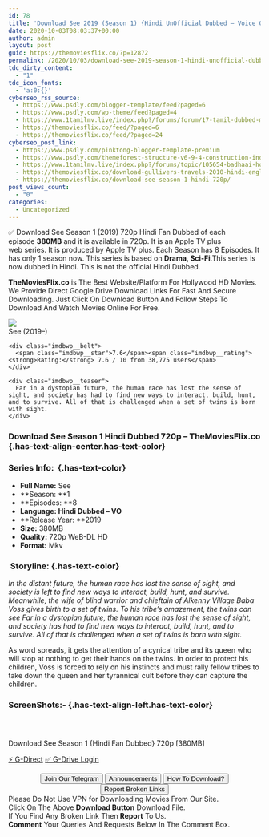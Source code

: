 ```yaml
---
id: 78
title: 'Download See 2019 (Season 1) {Hindi UnOfficial Dubbed – Voice Over } 720p WeB-DL HD [380MB]'
date: 2020-10-03T08:03:37+00:00
author: admin
layout: post
guid: https://themoviesflix.co/?p=12872
permalink: /2020/10/03/download-see-2019-season-1-hindi-unofficial-dubbed-voice-over-720p-web-dl-hd-380mb/
tdc_dirty_content:
  - "1"
tdc_icon_fonts:
  - 'a:0:{}'
cyberseo_rss_source:
  - https://www.psdly.com/blogger-template/feed?paged=6
  - https://www.psdly.com/wp-theme/feed?paged=4
  - https://www.1tamilmv.live/index.php?/forums/forum/17-tamil-dubbed-movies.xml/
  - https://themoviesflix.co/feed/?paged=6
  - https://themoviesflix.co/feed/?paged=24
cyberseo_post_link:
  - https://www.psdly.com/pinktong-blogger-template-premium
  - https://www.psdly.com/themeforest-structure-v6-9-4-construction-industrial-factory-wordpress-theme-10798442
  - https://www.1tamilmv.live/index.php?/forums/topic/105654-badhaai-ho-2018-bluray-1080p-hindi-dts-51-tamil-aac-12gb-g-drive-ninja-360/
  - https://themoviesflix.co/download-gullivers-travels-2010-hindi-english-480p-720p/
  - https://themoviesflix.co/download-see-season-1-hindi-720p/
post_views_count:
  - "0"
categories:
  - Uncategorized
---
```

✅ Download See Season 1 (2019)&nbsp;720p&nbsp;Hindi Fan Dubbed of each episode&nbsp;**380MB**&nbsp;and it is available in&nbsp;720p. It is an Apple TV plus web&nbsp;series. It is produced by Apple TV plus. Each Season has 8 Episodes. It has only 1 season now. This series is based on&nbsp;**Drama, Sci-Fi**.This series is now dubbed in Hindi. This is not the official Hindi Dubbed.

**TheMoviesFlix.co**&nbsp;is The Best Website/Platform For Hollywood HD Movies. We Provide Direct Google Drive Download Links For Fast And Secure Downloading. Just Click On Download Button And Follow Steps To Download And Watch Movies Online For Free.

<div class="imdbwp imdbwp--movie dark">
  <div class="imdbwp__thumb">
    <a class="imdbwp__link" target="_blank" title="See" href="https://www.imdb.com/title/tt7949218/" rel="nofollow noopener noreferrer"><img class="imdbwp__img" src="https://m.media-amazon.com/images/M/MV5BYWI2ZmM5ZTgtOTgxYS00MTQ4LThkMjQtZjBlNGM3NjQ5YTI5XkEyXkFqcGdeQXVyMDM2NDM2MQ@@._V1_SX300.jpg" /></a>
  </div>
  
  <div class="imdbwp__content">
    <div class="imdbwp__header">
      <span class="imdbwp__title">See</span> (2019–)
    </div>
    
    <div class="imdbwp__belt">
      <span class="imdbwp__star">7.6</span><span class="imdbwp__rating"><strong>Rating:</strong> 7.6 / 10 from 38,775 users</span>
    </div>
    
    <div class="imdbwp__teaser">
      Far in a dystopian future, the human race has lost the sense of sight, and society has had to find new ways to interact, build, hunt, and to survive. All of that is challenged when a set of twins is born with sight.
    </div>
  </div>
</div>

### Download See Season 1 Hindi Dubbed 720p – TheMoviesFlix.co {.has-text-align-center.has-text-color}

### Series Info:&nbsp; {.has-text-color}

  * **Full Name:**&nbsp;See
  * **Season:&nbsp;**1
  * **Episodes:&nbsp;**8
  * **Language:&nbsp;Hindi Dubbed – VO**
  * **Release Year:&nbsp;**2019
  * **Size:**&nbsp;380MB
  * **Quality:**&nbsp;720p WeB-DL HD
  * **Format:**&nbsp;Mkv

### &nbsp;Storyline: {.has-text-color}

_In the distant future, the human race has lost the sense of sight, and society is left to find new ways to interact, build, hunt, and survive. Meanwhile, the wife of blind warrior and chieftain of Alkenny Village Baba Voss gives birth to a set of twins. To his tribe’s amazement, the twins can see Far in a dystopian future, the human race has lost the sense of sight, and society has had to find new ways to interact, build, hunt, and to survive. All of that is challenged when a set of twins is born with sight._

As word spreads, it gets the attention of a cynical tribe and its queen who will stop at nothing to get their hands on the twins. In order to protect his children, Voss is forced to rely on his instincts and must rally fellow tribes to take down the queen and her tyrannical cult before they can capture the children.

### ScreenShots:- {.has-text-align-left.has-text-color}

<div class="wp-block-image">
  <figure class="aligncenter"><img src="https://i.imgur.com/DFXwYbg.jpg" alt /></figure>
</div>

<div class="wp-block-image">
  <figure class="aligncenter"><img src="https://i.imgur.com/0MuMhvJ.jpg" alt /></figure>
</div>

<div class="wp-block-image">
  <figure class="aligncenter"><img src="https://i.imgur.com/gqRo5Tr.jpg" alt /></figure>
</div>

<p class="has-text-align-center has-text-color has-medium-font-size">
  Download See Season 1 {Hindi Fan Dubbed} 720p [380MB]
</p>

<p class="has-text-align-center">
  <a class="maxbutton-13 maxbutton maxbutton-g-direct-1" target="_blank" title="tooltip" rel="nofollow noopener noreferrer" href="https://coinquint.com/a11928/"><span class="mb-text">⚡️ G-Direct</span></a> <a class="maxbutton-14 maxbutton maxbutton-g-drive" target="_blank" title="tooltip" rel="nofollow noopener noreferrer" href="https://coinquint.com/a11926/"><span class="mb-text">✅ G-Drive Login</span></a>
</p>

<center>
</center>

<center>
  <a href="https://t.me/themoviesflixcom" target="_blank" data-wpel-link="external" rel="nofollow external noopener noreferrer"><button class="button button5">Join Our Telegram</button></a> <a href="https://themoviesflix.co/download-see-season-1-hindi-720p/#" target="_blank" data-wpel-link="external" rel="nofollow external noopener noreferrer"><button class="button button5">Announcements</button></a> <a href="https://themoviesflix.com/how-to-download/" target="_blank" data-wpel-link="external" rel="nofollow external noopener noreferrer"><button class="button button5">How To Download?</button></a> <a href="https://themoviesflix.co/download-see-season-1-hindi-720p/#" target="_blank" data-wpel-link="external" rel="nofollow external noopener noreferrer"><button class="button button5">Report Broken Links</button></a>
</center>

<div class="alert alert-danger">
  Please Do Not Use VPN for Downloading Movies From Our Site.
</div>

<div class="alert alert-success">
  Click On The Above <strong>Download Button</strong> Download File.
</div>

<div class="alert alert-warning">
  If You Find Any Broken Link Then <strong>Report</strong> To Us.
</div>

<div class="alert alert-info">
  <strong>Comment</strong> Your Queries And Requests Below In The Comment Box.
</div>